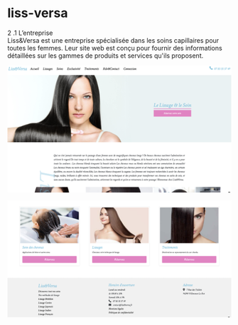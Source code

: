 # liss-versa

<p> 2 .1 L’entreprise<br>
Liss&Versa est une entreprise spécialisée dans les soins capillaires pour toutes les femmes. Leur site web est conçu pour fournir des informations détaillées sur les gammes de produits et services qu'ils proposent.
</p>

![Page Accueil ](/public/images/lissagePage/Pageaccueil1.png "Page Accueil")

![Page Accueil ](/public/images/lissagePage/Pageaccueil2.png "Page Accueil")

